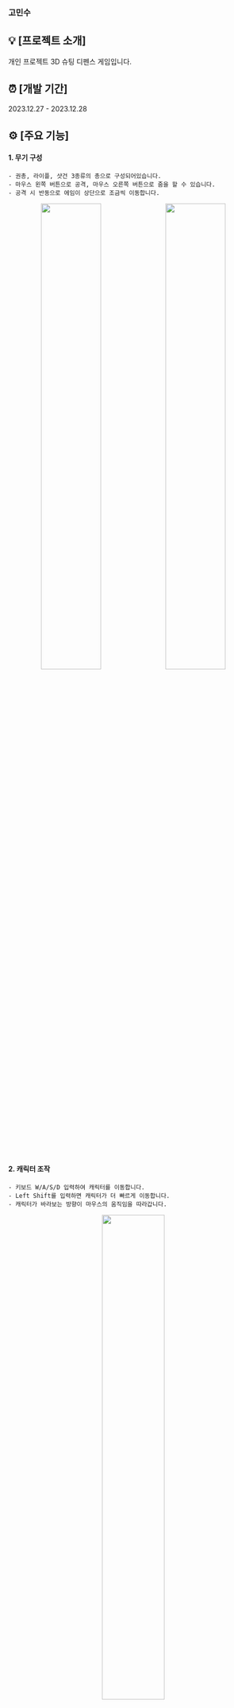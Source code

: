 ### 고민수

## 💡 [프로젝트 소개]
개인 프로젝트 3D 슈팅 디펜스 게임입니다.

## ⏰ [개발 기간]
2023.12.27 - 2023.12.28

## ⚙ [주요 기능]
#### 1. 무기 구성
    - 권총, 라이플, 샷건 3종류의 총으로 구성되어있습니다.
    - 마우스 왼쪽 버튼으로 공격, 마우스 오른쪽 버튼으로 줌을 할 수 있습니다.
    - 공격 시 반동으로 에임이 상단으로 조금씩 이동합니다.
<p align="center">
    <img src="https://github.com/alstn1234/Gun/assets/102529677/b52f4395-42ec-4798-8538-d96caa877f88" width="49%"/>
    <img src="https://github.com/alstn1234/Gun/assets/102529677/2ef7fbac-44af-46b2-9085-f87c208459dc" width="49%"/>
</p>

        
#### 2. 캐릭터 조작
    - 키보드 W/A/S/D 입력하여 캐릭터를 이동합니다.
    - Left Shift를 입력하면 캐릭터가 더 빠르게 이동합니다.
    - 캐릭터가 바라보는 방향이 마우스의 움직임을 따라갑니다.
<p align="center">
    <img src="https://github.com/alstn1234/Gun/assets/102529677/0fd78bea-fa5a-467b-a07d-699893fcab6a" width="50%"/>
</p>

    
#### 3. 몬스터 소환
    - 일정 주기 마다 몬스터가 소환됩니다.
    - 시간이 지날수록 몬스터 체력, 소환 주기, 획득 골드가 변경됩니다.
    - 몬스터를 공격하면 데미지가 몬스터 상단에 출력됩니다.
    - 몬스터를 처치하면 골드를 획득합니다.
<p align="center">
    <img src="https://github.com/alstn1234/Gun/assets/102529677/c18b46a0-863c-4c00-ba4f-56ea7899e575" width="50%"/>
</p>

    
#### 4. 무기 구매 및 교체, 스탯 강화
    - 키보드 E 입력하여 무기 구매 및 교체, 스탯 강화 창을 열 수 있습니다.
    - 골드로 무기 구매, 스탯 강화를 할 수 있습니다.
<p align="center">
    <img src="https://github.com/alstn1234/Gun/assets/102529677/67f9b0a7-5909-410b-8185-c88cead02673" width="50%"/>
</p>
    

#### 5. 애니메이션
    - 공격 시 공격속도에 맞춰 무기 애니메이션 실행됩니다.
    - 몬스터는 움직임, 사망 애니메이션이 상황에 맞게 실행됩니다.
<p align="center">
    <img src="https://github.com/alstn1234/Gun/assets/102529677/c18b46a0-863c-4c00-ba4f-56ea7899e575" width="50%"/>
</p>
    
#### 6. 게임 오버
    - 몬스터가 반대 벽에 도달하면 게임이 종료되고 게임 오버 창을 띄웁니다.
    - 메인으로 버튼을 누르면 첫 화면으로 이동합니다. 
<p align="center">
    <img src="https://github.com/alstn1234/Gun/assets/102529677/65c51739-0711-4992-848d-bac05b219990" width="50%"/>
</p>
        
        
#### 7. 사운드 효과
    - 공격 시 공격 사운드가 재생됩니다.
    - 무기 교체 시 교체 사운드가 재생됩니다.
    

